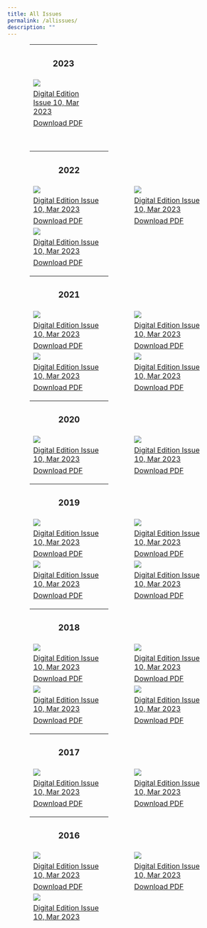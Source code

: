 ```yaml
---
title: All Issues
permalink: /allissues/
description: ""
---
```

<style>

#container-2023
{
width:50%;	
}

table
{ 
border-collapse: separate; 
border-spacing: 50px 0px; 	
}	

td 
{
	border-style : hidden!important;
}
	
</style>


<table id="container-2023">	
<tbody>
	
<tr><th>	
<h3>2023</h3>
</th>	

</tr><tr>
<td><img src="/images/Ethos_Thumbnails_Cover/ethosdigital10.jpg"></td>
</tr>
	
<tr>
	<td><a href="#">Digital Edition Issue 10, Mar 2023</a></td>
</tr>
<tr>
	<td><a href="#">Download PDF</a></td>
</tr>

</tbody>
</table>

<br>

<table id="container-2022">
<tbody>

<tr><th>	
<h3>2022</h3>
</th>	
	
</tr><tr>
<td><img src="/images/Ethos_Thumbnails_Cover/ethosdigital09.jpg"></td>
<td><img src="/images/Ethos_Thumbnails_Cover/ethosissue24.jpg"></td>
</tr>
	
<tr>
	<td><a href="#">Digital Edition Issue 10, Mar 2023</a></td>
	<td><a href="#">Digital Edition Issue 10, Mar 2023</a></td>
</tr>


<tr>
	<td><a href="#">Download PDF</a></td>
	<td><a href="#">Download PDF</a></td>
</tr>

<tr>
<td><img src="/images/Ethos_Thumbnails_Cover/ethosdigital08.jpg"></td>	
</tr>

<tr>
	<td><a href="#">Digital Edition Issue 10, Mar 2023</a></td>
</tr>	
<tr>
	<td><a href="#">Download PDF</a></td>
</tr>	
</tbody>
</table>


<table id="container-2021">
<tbody>

<tr><th>	
<h3>2021</h3>
</th>	
	
</tr><tr>
<td><img src="/images/Ethos_Thumbnails_Cover/ethosissue23.jpg"></td>
<td><img src="/images/Ethos_Thumbnails_Cover/ethosdigital07.jpg"></td>
</tr>
	
<tr>
	<td><a href="#">Digital Edition Issue 10, Mar 2023</a></td>
	<td><a href="#">Digital Edition Issue 10, Mar 2023</a></td>
</tr>


<tr>
	<td><a href="#">Download PDF</a></td>
	<td><a href="#">Download PDF</a></td>
</tr>

<tr>
<td><img src="/images/Ethos_Thumbnails_Cover/ethosissue22.jpg"></td>
<td><img src="/images/Ethos_Thumbnails_Cover/ethosdigitalmarch2021specialedition.jpg"></td>	
</tr>

<tr>
	<td><a href="#">Digital Edition Issue 10, Mar 2023</a></td>
	<td><a href="#">Digital Edition Issue 10, Mar 2023</a></td>
</tr>	
<tr>
	<td><a href="#">Download PDF</a></td>
	<td><a href="#">Download PDF</a></td>
</tr>	
</tbody>
</table>



<table id="container-2020">
<tbody>

<tr><th>	
<h3>2020</h3>
</th>	
	
</tr><tr>
<td><img src="/images/Ethos_Thumbnails_Cover/ethosdigital2020specialedition.jpg"></td>
<td><img src="/images/Ethos_Thumbnails_Cover/ethosdigital06.jpg"></td>
</tr>
	
<tr>
	<td><a href="#">Digital Edition Issue 10, Mar 2023</a></td>
	<td><a href="#">Digital Edition Issue 10, Mar 2023</a></td>
</tr>


<tr>
	<td><a href="#">Download PDF</a></td>
	<td><a href="#">Download PDF</a></td>
</tr>


</tbody>
</table>

<table id="container-2019">
<tbody>

<tr><th>	
<h3>2019</h3>
</th>	
	
</tr><tr>
<td><img src="/images/Ethos_Thumbnails_Cover/ethosdigital05.jpg"></td>
<td><img src="/images/Ethos_Thumbnails_Cover/ethosissue21.jpg"></td>
</tr>
	
<tr>
	<td><a href="#">Digital Edition Issue 10, Mar 2023</a></td>
	<td><a href="#">Digital Edition Issue 10, Mar 2023</a></td>
</tr>


<tr>
	<td><a href="#">Download PDF</a></td>
	<td><a href="#">Download PDF</a></td>
</tr>

<tr>
<td><img src="/images/Ethos_Thumbnails_Cover/ethosdigital04.jpg"></td>
<td><img src="/images/Ethos_Thumbnails_Cover/ethosissue20.jpg"></td>
</tr>

<tr>
	<td><a href="#">Digital Edition Issue 10, Mar 2023</a></td>
	<td><a href="#">Digital Edition Issue 10, Mar 2023</a></td>
</tr>	
<tr>
	<td><a href="#">Download PDF</a></td>
	<td><a href="#">Download PDF</a></td>
</tr>	
	
</tbody>
</table>

<table id="container-2018">
<tbody>

<tr><th>	
<h3>2018</h3>
</th>	
	
</tr><tr>
<td><img src="/images/Ethos_Thumbnails_Cover/ethosdigital03.jpg"></td>
<td><img src="/images/Ethos_Thumbnails_Cover/ethosissue19.jpg"></td>
</tr>
	
<tr>
	<td><a href="#">Digital Edition Issue 10, Mar 2023</a></td>
	<td><a href="#">Digital Edition Issue 10, Mar 2023</a></td>
</tr>


<tr>
	<td><a href="#">Download PDF</a></td>
	<td><a href="#">Download PDF</a></td>
</tr>

<tr>
<td><img src="/images/Ethos_Thumbnails_Cover/ethosdigital02.jpg"></td>
<td><img src="/images/Ethos_Thumbnails_Cover/ethosissue18.jpg"></td>
</tr>

<tr>
	<td><a href="#">Digital Edition Issue 10, Mar 2023</a></td>
	<td><a href="#">Digital Edition Issue 10, Mar 2023</a></td>
</tr>	
<tr>
	<td><a href="#">Download PDF</a></td>
	<td><a href="#">Download PDF</a></td>
</tr>	
	
</tbody>
</table>

<table id="container-2017">
<tbody>

<tr><th>	
<h3>2017</h3>
</th>	
	
</tr><tr>
<td><img src="/images/Ethos_Thumbnails_Cover/ethosdigital01.jpg"></td>
<td><img src="/images/Ethos_Thumbnails_Cover/ethosissue17.jpg"></td>
</tr>
	
<tr>
	<td><a href="#">Digital Edition Issue 10, Mar 2023</a></td>
	<td><a href="#">Digital Edition Issue 10, Mar 2023</a></td>
</tr>


<tr>
	<td><a href="#">Download PDF</a></td>
	<td><a href="#">Download PDF</a></td>
</tr>


</tbody>
</table>

<table id="container-2016">
<tbody>

<tr><th>	
<h3>2016</h3>
</th>	
	
</tr><tr>
<td><img src="/images/Ethos_Thumbnails_Cover/ethosdigital01.jpg"></td>
<td><img src="/images/Ethos_Thumbnails_Cover/ethosissue17.jpg"></td>
</tr>
	
<tr>
	<td><a href="#">Digital Edition Issue 10, Mar 2023</a></td>
	<td><a href="#">Digital Edition Issue 10, Mar 2023</a></td>
</tr>


<tr>
	<td><a href="#">Download PDF</a></td>
	<td><a href="#">Download PDF</a></td>
</tr>
	
<tr>
<td><img src="/images/Ethos_Thumbnails_Cover/ethosdigital01.jpg"></td>
</tr>
		
<tr>
	<td><a href="#">Digital Edition Issue 10, Mar 2023</a></td>
</tr>


</tbody>
</table>















